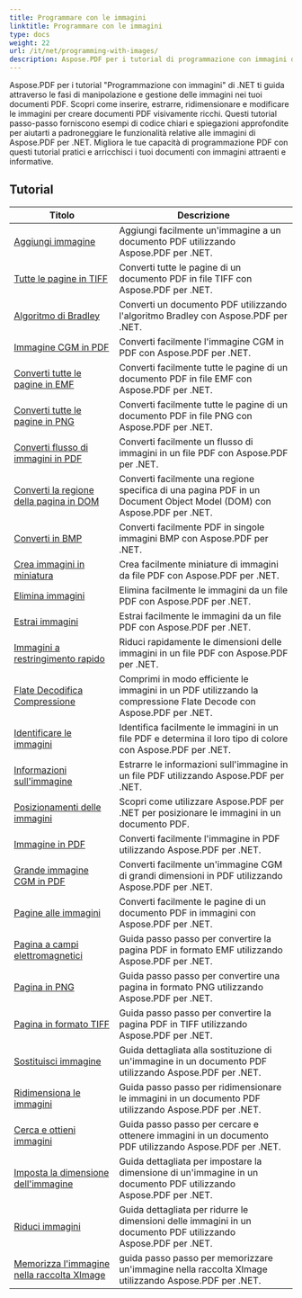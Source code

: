 ```yaml
---
title: Programmare con le immagini
linktitle: Programmare con le immagini
type: docs
weight: 22
url: /it/net/programming-with-images/
description: Aspose.PDF per i tutorial di programmazione con immagini di .NET ti insegnano come manipolare e gestire le immagini nei documenti PDF.
---
```


Aspose.PDF per i tutorial "Programmazione con immagini" di .NET ti guida attraverso le fasi di manipolazione e gestione delle immagini nei tuoi documenti PDF. Scopri come inserire, estrarre, ridimensionare e modificare le immagini per creare documenti PDF visivamente ricchi. Questi tutorial passo-passo forniscono esempi di codice chiari e spiegazioni approfondite per aiutarti a padroneggiare le funzionalità relative alle immagini di Aspose.PDF per .NET. Migliora le tue capacità di programmazione PDF con questi tutorial pratici e arricchisci i tuoi documenti con immagini attraenti e informative.

## Tutorial
| Titolo | Descrizione |
| --- | --- | 
| [Aggiungi immagine](./add-image/) | Aggiungi facilmente un'immagine a un documento PDF utilizzando Aspose.PDF per .NET. |  
| [Tutte le pagine in TIFF](./all-pages-to-tiff/) | Converti tutte le pagine di un documento PDF in file TIFF con Aspose.PDF per .NET. |  
| [Algoritmo di Bradley](./bradley-algorithm/) | Converti un documento PDF utilizzando l'algoritmo Bradley con Aspose.PDF per .NET. |  
| [Immagine CGM in PDF](./cgm-image-to-pdf/) | Converti facilmente l'immagine CGM in PDF con Aspose.PDF per .NET. |  
| [Converti tutte le pagine in EMF](./convert-all-pages-to-emf/) | Converti facilmente tutte le pagine di un documento PDF in file EMF con Aspose.PDF per .NET. |  
| [Converti tutte le pagine in PNG](./convert-all-pages-to-png/) | Converti facilmente tutte le pagine di un documento PDF in file PNG con Aspose.PDF per .NET. |  
| [Converti flusso di immagini in PDF](./convert-image-stream-to-pdf/) | Converti facilmente un flusso di immagini in un file PDF con Aspose.PDF per .NET. |  
| [Converti la regione della pagina in DOM](./convert-page-region-to-dom/) | Converti facilmente una regione specifica di una pagina PDF in un Document Object Model (DOM) con Aspose.PDF per .NET. |  
| [Converti in BMP](./convert-to-bmp/) | Converti facilmente PDF in singole immagini BMP con Aspose.PDF per .NET. |  
| [Crea immagini in miniatura](./create-thumbnail-images/) | Crea facilmente miniature di immagini da file PDF con Aspose.PDF per .NET. |  
| [Elimina immagini](./delete-images/) | Elimina facilmente le immagini da un file PDF con Aspose.PDF per .NET. |  
| [Estrai immagini](./extract-images/) | Estrai facilmente le immagini da un file PDF con Aspose.PDF per .NET. |  
| [Immagini a restringimento rapido](./fast-shrink-images/) | Riduci rapidamente le dimensioni delle immagini in un file PDF con Aspose.PDF per .NET. |  
| [Flate Decodifica Compressione](./flate-decode-compression/) | Comprimi in modo efficiente le immagini in un PDF utilizzando la compressione Flate Decode con Aspose.PDF per .NET. |  
| [Identificare le immagini](./identify-images/) | Identifica facilmente le immagini in un file PDF e determina il loro tipo di colore con Aspose.PDF per .NET. |  
| [Informazioni sull'immagine](./image-information/) | Estrarre le informazioni sull'immagine in un file PDF utilizzando Aspose.PDF per .NET. |  
| [Posizionamenti delle immagini](./image-placements/) | Scopri come utilizzare Aspose.PDF per .NET per posizionare le immagini in un documento PDF. |  
| [Immagine in PDF](./image-to-pdf/) | Converti facilmente l'immagine in PDF utilizzando Aspose.PDF per .NET. |  
| [Grande immagine CGM in PDF](./large-cgm-image-to-pdf/) | Converti facilmente un'immagine CGM di grandi dimensioni in PDF utilizzando Aspose.PDF per .NET. |  
| [Pagine alle immagini](./pages-to-images/) | Converti facilmente le pagine di un documento PDF in immagini con Aspose.PDF per .NET. |  
| [Pagina a campi elettromagnetici](./page-to-emf/) | Guida passo passo per convertire la pagina PDF in formato EMF utilizzando Aspose.PDF per .NET. |  
| [Pagina in PNG](./page-to-png/) | Guida passo passo per convertire una pagina in formato PNG utilizzando Aspose.PDF per .NET. |  
| [Pagina in formato TIFF](./page-to-tiff/) | Guida passo passo per convertire la pagina PDF in TIFF utilizzando Aspose.PDF per .NET. |  
| [Sostituisci immagine](./replace-image/) | Guida dettagliata alla sostituzione di un'immagine in un documento PDF utilizzando Aspose.PDF per .NET. |  
| [Ridimensiona le immagini](./resize-images/) | Guida passo passo per ridimensionare le immagini in un documento PDF utilizzando Aspose.PDF per .NET. |  
| [Cerca e ottieni immagini](./search-and-get-images/) | Guida passo passo per cercare e ottenere immagini in un documento PDF utilizzando Aspose.PDF per .NET. |  
| [Imposta la dimensione dell'immagine](./set-image-size/) | Guida dettagliata per impostare la dimensione di un'immagine in un documento PDF utilizzando Aspose.PDF per .NET. |  
| [Riduci immagini](./shrink-images/) | Guida dettagliata per ridurre le dimensioni delle immagini in un documento PDF utilizzando Aspose.PDF per .NET. |  
| [Memorizza l'immagine nella raccolta XImage](./store-image-in-ximage-collection/) |  guida passo passo per memorizzare un'immagine nella raccolta XImage utilizzando Aspose.PDF per .NET. |  